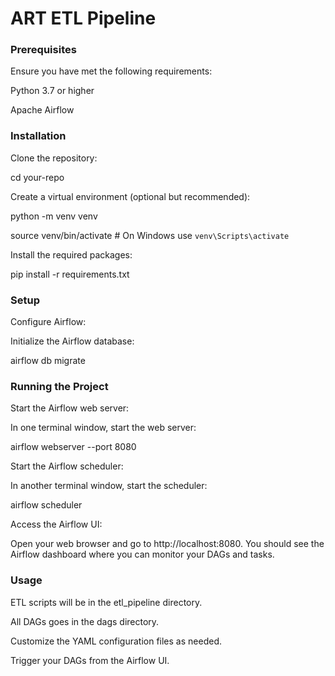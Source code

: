 # ART ETL Pipeline

### Prerequisites
Ensure you have met the following requirements:

Python 3.7 or higher

Apache Airflow

### Installation
Clone the repository:

cd your-repo

Create a virtual environment (optional but recommended):

python -m venv venv

source venv/bin/activate  # On Windows use `venv\Scripts\activate`

Install the required packages:

pip install -r requirements.txt

### Setup

Configure Airflow:

Initialize the Airflow database:

airflow db migrate

### Running the Project

Start the Airflow web server:

In one terminal window, start the web server:

airflow webserver --port 8080

Start the Airflow scheduler:

In another terminal window, start the scheduler:

airflow scheduler

Access the Airflow UI:

Open your web browser and go to http://localhost:8080. You should see the Airflow dashboard where you can monitor your DAGs and tasks.

### Usage

ETL scripts will be in the etl_pipeline directory.

All DAGs goes in the dags directory.

Customize the YAML configuration files as needed.

Trigger your DAGs from the Airflow UI.
